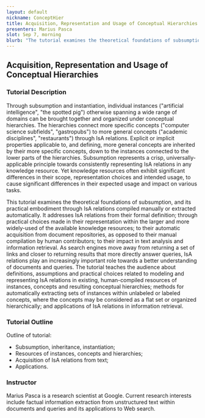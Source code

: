 ```yaml
---
layout: default
nickname: ConceptHier
title: Acquisition, Representation and Usage of Conceptual Hierarchies
presenters: Marius Pasca
slot: Sep 7, morning
blurb: "The tutorial examines the theoretical foundations of subsumption, and its practical embodiment through IsA relations compiled manually or extracted automatically. It addresses IsA relations from their formal definition; through practical choices made in their representation within the larger and more widely-used of the available knowledge resources; to their automatic acquisition from document repositories, as opposed to their manual compilation by human contributors; to their impact in text analysis and information retrieval."
---
```

<div class="section tutorial" markdown="1">

## Acquisition, Representation and Usage of Conceptual Hierarchies

### Tutorial Description

Through subsumption and instantiation, individual instances ("artificial intelligence", "the spotted pig") otherwise spanning a wide range of domains can be brought together and organized under conceptual hierarchies. The hierarchies connect more specific concepts ("computer science subfields", "gastropubs") to more general concepts ("academic disciplines", "restaurants") through IsA relations. Explicit or implicit properties applicable to, and defining, more general concepts are inherited by their more specific concepts, down to the instances connected to the lower parts of the hierarchies. Subsumption represents a crisp, universally-applicable principle towards consistently representing IsA relations in any knowledge resource. Yet knowledge resources often exhibit significant differences in their scope, representation choices and intended usage, to cause significant differences in their expected usage and impact on various tasks.

This tutorial examines the theoretical foundations of subsumption, and its practical embodiment through IsA relations compiled manually or extracted automatically. It addresses IsA relations from their formal definition; through practical choices made in their representation within the larger and more widely-used of the available knowledge resources; to their automatic acquisition from document repositories, as opposed to their manual compilation by human contributors; to their impact in text analysis and information retrieval. As search engines move away from returning a set of links and closer to returning results that more directly answer queries, IsA relations play an increasingly important role towards a better understanding of documents and queries. The tutorial teaches the audience about definitions, assumptions and practical choices related to modeling and representing IsA relations in existing, human-compiled resources of instances, concepts and resulting conceptual hierarchies; methods for automatically extracting sets of instances within unlabeled or labeled concepts, where the concepts may be considered as a flat set or organized hierarchically; and applications of IsA relations in information retrieval.

### Tutorial Outline

Outline of tutorial:

* Subsumption, inheritance, instantiation;
* Resources of instances, concepts and hierarchies;
* Acquisition of IsA relations from text;
* Applications.

### Instructor

Marius Pasca is a research scientist at Google. Current research interests include factual information extraction from unstructured text within documents and queries and its applications to Web search.



</div>
